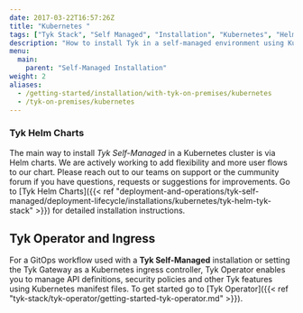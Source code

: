 ```yaml
---
date: 2017-03-22T16:57:26Z
title: "Kubernetes "
tags: ["Tyk Stack", "Self Managed", "Installation", "Kubernetes", "Helm Chart", "Tyk Operator"]
description: "How to install Tyk in a self-managed environment using Kubernetes"
menu:
  main:
    parent: "Self-Managed Installation"
weight: 2
aliases:
  - /getting-started/installation/with-tyk-on-premises/kubernetes
  - /tyk-on-premises/kubernetes
---
```


### Tyk Helm Charts
The main way to install *Tyk Self-Managed* in a Kubernetes cluster is via Helm charts. 
We are actively working to add flexibility and more user flows to our chart. Please reach out
to our teams on support or the cummunity forum if you have questions, requests or suggestions for improvements.
Go to [Tyk Helm Charts]({{< ref "deployment-and-operations/tyk-self-managed/deployment-lifecycle/installations/kubernetes/tyk-helm-tyk-stack" >}}) for detailed installation instructions.

## Tyk Operator and Ingress 
For a GitOps workflow used with a **Tyk Self-Managed** installation or setting the Tyk Gateway as a Kubernetes ingress controller, Tyk Operator enables you to manage API definitions, security policies and other Tyk features using Kubernetes manifest files.
To get started go to [Tyk Operator]({{< ref "tyk-stack/tyk-operator/getting-started-tyk-operator.md" >}}).

